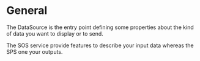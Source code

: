 # General

The DataSource is the entry point defining some properties about the kind of data you want to display or to send.

The SOS service provide features to describe your input data whereas the SPS one your outputs.

